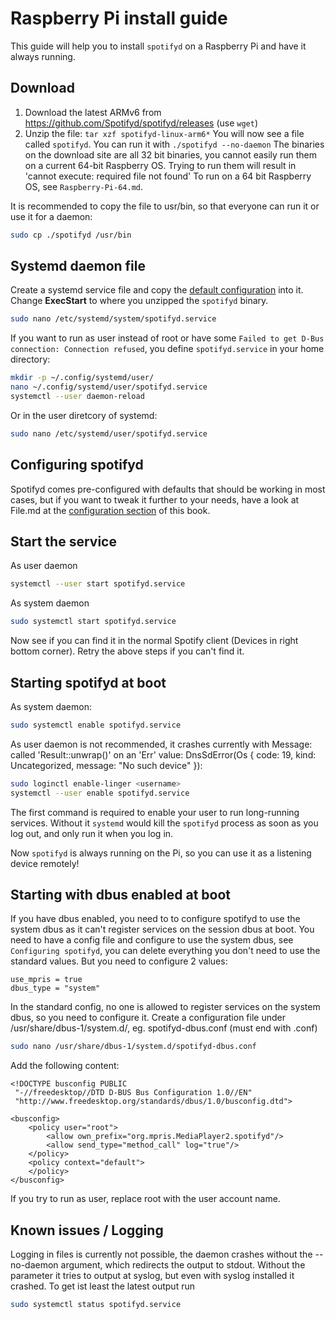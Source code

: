 # Raspberry Pi install guide

This guide will help you to install `spotifyd` on a Raspberry Pi and have it always running.

## Download

1. Download the latest ARMv6 from <https://github.com/Spotifyd/spotifyd/releases> (use `wget`)
2. Unzip the file: `tar xzf spotifyd-linux-arm6*`
You will now see a file called `spotifyd`. You can run it with `./spotifyd --no-daemon`
The binaries on the download site are all 32 bit binaries, you cannot easily run them on a current 64-bit Raspberry OS.
Trying to run them will result in 'cannot execute: required file not found'
To run on a 64 bit Raspberry OS, see `Raspberry-Pi-64.md`.

It is recommended to copy the file to usr/bin, so that everyone can run it or use it for a daemon:

```bash
sudo cp ./spotifyd /usr/bin
```

## Systemd daemon file

Create a systemd service file and copy the [default configuration](https://github.com/Spotifyd/spotifyd/blob/master/contrib/spotifyd.service) into it. Change **ExecStart** to where you unzipped the `spotifyd` binary.

```bash
sudo nano /etc/systemd/system/spotifyd.service
```

If you want to run as user instead of root or have some `Failed to get D-Bus connection: Connection refused`, you define `spotifyd.service` in your home directory:

```bash
mkdir -p ~/.config/systemd/user/
nano ~/.config/systemd/user/spotifyd.service
systemctl --user daemon-reload
```

Or in the user diretcory of systemd:

```bash
sudo nano /etc/systemd/user/spotifyd.service
```

## Configuring spotifyd

Spotifyd comes pre-configured with defaults that should be working in most cases, but if you want to tweak it further to your needs, have a look at File.md at the [configuration section](../config/) of this book.

## Start the service

As user daemon

```bash
systemctl --user start spotifyd.service
```

As system daemon

```bash
sudo systemctl start spotifyd.service
```

Now see if you can find it in the normal Spotify client (Devices in right bottom corner). Retry the above steps if you can't find it.

## Starting spotifyd at boot

As system daemon:

```bash
sudo systemctl enable spotifyd.service
```

As user daemon is not recommended, it crashes currently with Message: called 'Result::unwrap()' on an 'Err' value: DnsSdError(Os { code: 19, kind: Uncategorized, message: "No such device" }):

```bash
sudo loginctl enable-linger <username>
systemctl --user enable spotifyd.service
```

The first command is required to enable your user to run long-running services. Without it `systemd` would kill the `spotifyd` process as soon as you log out, and only run it when you log in.

Now `spotifyd` is always running on the Pi, so you can use it as a listening device remotely!

## Starting with dbus enabled at boot

If you have dbus enabled, you need to to configure spotifyd to use the system dbus as it can't register services on the session dbus at boot.
You need to have a config file and configure to use the system dbus, see `Configuring spotifyd`, you can delete everything you don't need to use the standard values. But you need to configure 2 values:

```config
use_mpris = true
dbus_type = "system"
```

In the standard config, no one is allowed to register services on the system dbus, so you need to configure it. Create a configuration file under /usr/share/dbus-1/system.d/, eg. spotifyd-dbus.conf (must end with .conf)

```bash
sudo nano /usr/share/dbus-1/system.d/spotifyd-dbus.conf
```

Add the following content:

```content
<!DOCTYPE busconfig PUBLIC
 "-//freedesktop//DTD D-BUS Bus Configuration 1.0//EN"
 "http://www.freedesktop.org/standards/dbus/1.0/busconfig.dtd">

<busconfig>
    <policy user="root">
        <allow own_prefix="org.mpris.MediaPlayer2.spotifyd"/>
        <allow send_type="method_call" log="true"/>
    </policy>
    <policy context="default">
    </policy>
</busconfig>
```

If you try to run as user, replace root with the user account name.

## Known issues / Logging
Logging in files is currently not possible, the daemon crashes without the --no-daemon argument, which redirects the output to stdout. Without the parameter it tries to
output at syslog, but even with syslog installed it crashed.
To get ist least the latest output run

```bash
sudo systemctl status spotifyd.service
```